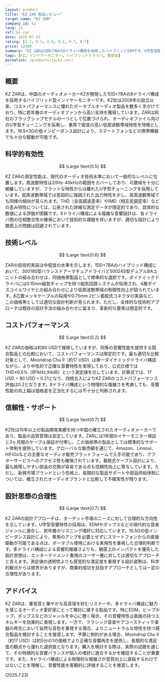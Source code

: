 ```yaml
---
layout: product
title: "KZ ZAR 製品レビュー"
target_name: "KZ ZAR"
company_id: kz
lang: ja
ref: kz-zar
date: 2025-07-23
rating: [2.7, 0.5, 0.6, 0.2, 0.7, 0.7]
price: 12000
summary: "KZ ZARは1DD+7BAの8ドライバ構成を採用したハイブリッドIEMです。U字型音響特性により迫力のある重低音と鮮明な高音域を実現していますが、競合製品との性能差は限定的であり、コストパフォーマンスの観点では改善の余地があります。"
tags: [KZ, インイヤーモニター, ハイブリッドドライバ, 重低音]
permalink: /products/ja/kz-zar/
---
```

## 概要

KZ ZARは、中国のオーディオメーカーKZが開発した1DD+7BAの8ドライバ構成を採用するハイブリッド型インイヤーモニターです。KZ社は2008年の設立以来、コストパフォーマンスに優れたポータブルオーディオ製品を数多く手がけており、特に若年層のオーディオファンから高い支持を獲得しています。ZARは同社のフラッグシップモデルの一つとして位置づけられ、オーディオファイル向けのU字型チューニングを採用し、重厚で密度の高い低周波数帯域特性を特徴とします。16.5±3Ωの低インピーダンス設計により、スマートフォンなどの携帯機器でも十分な駆動が可能です。

## 科学的有効性

$$ \Large \text{0.5} $$

KZ ZARの測定性能は、現代のオーディオ技術水準において一般的なレベルに位置します。周波数特性は20Hz-40kHzの範囲をカバーしており、可聴域を十分に網羅していますが、フラットな特性からは離れたU字型チューニングを採用しています。低周波数帯域では意図的に強調された出力特性を示し、高周波数帯域でも同様の傾向が見られます。THD（全高調波歪率）やIMD（相互変調歪率）などの歪み特性については、公表された詳細な測定データが限定的であり、具体的な数値による評価が困難です。8ドライバ構成による複雑な音響設計は、各ドライバ間の位相整合性の確保において技術的な課題を伴いますが、適切な設計により聴感上の問題は回避されています。

## 技術レベル

$$ \Large \text{0.6} $$

ZARの技術的実装は中程度の水準を示します。1DD+7BAのハイブリッド構成において、30019S型バランスドアーマチュアドライバと50024S型デュアルBAユニットの組み合わせは、同価格帯製品として標準的な選択です。ダイナミックドライバには0.15mm磁気ギャップを持つ磁気回路システムが採用され、4層ボイスコイルワイヤとの組み合わせにより低周波数帯域の制御性向上が図られています。8芯銀メッキケーブルの採用や0.75mm 2ピン着脱式コネクタの実装など、この価格帯としては適切な設計判断が見られます。ただし、全体的な技術的アプローチは既存の設計手法の組み合わせに留まり、革新的な要素は限定的です。

## コストパフォーマンス

$$ \Large \text{0.2} $$

KZ ZARの価格は約80 USDで推移していますが、同等の音響性能を提供する競合製品との比較において、コストパフォーマンスは限定的です。最も適切な比較対象として、Moondrop Chu II（約17 USD）は単一ダイナミックドライバ構成ながら、より中性的で正確な音響特性を実現しており、公式仕様ではTHD≤0.5%（@1kHz,94dB）という測定値を示しています。計算式では、17 USD ÷ 80 USD = 0.21となり、四捨五入によりKZ ZARのコストパフォーマンス評価は0.2となります。8ドライバ構成という物理的な複雑さを考慮しても、音響性能の向上幅は価格差を正当化するには不十分と判断されます。

## 信頼性・サポート

$$ \Large \text{0.7} $$

KZ社は15年以上の製品開発実績を持つ中国の確立されたオーディオメーカーであり、製品の品質管理は安定しています。ZARには1年間のイヤーモニター保証と3ヶ月間のケーブル保証が付帯し、この価格帯の製品としては標準的なサポート体制を提供しています。グローバルな販売網を通じて、Amazon、Linsoul、HiFiGoなどの主要なオーディオ販売プラットフォームで入手可能であり、アフターサービスへのアクセス性も確保されています。着脱式ケーブル設計により、最も故障しやすい部品の交換が容易である点も信頼性向上に寄与しています。ただし、新興市場ブランドという性格上、長期的な製品サポートや部品供給体制については、確立されたオーディオブランドと比較して不確実性が残ります。

## 設計思想の合理性

$$ \Large \text{0.7} $$

KZ ZARの設計アプローチは、ターゲット市場のニーズに対して合理的な方向性を示しています。U字型音響特性の採用は、EDMやポップスなどの現代的な音楽ジャンルに適合し、若年層のリスニング嗜好に対応しています。16.5Ωの低インピーダンス設計により、専用のアンプを必要とせずにスマートフォンからの直接駆動が可能である点は、ポータブル使用における実用性を重視した合理的判断です。多ドライバ構成による音響的複雑さよりも、聴感上のインパクトを優先した設計思想は、エンターテイメント重視のユーザー層に対しては適切なアプローチと言えます。測定値の透明性よりも感覚的な満足度を重視する設計姿勢は、科学的観点からは限界がありますが、商業的成功を目指すアプローチとしては一定の合理性があります。

## アドバイス

KZ ZARは、重低音と華やかな高音域を好むリスナーや、多ドライバ構成に魅力を感じるオーディオ愛好家にとって検討に値する製品です。特にEDM、ヒップホップ、ポップスなどのジャンルを中心に聴く場合、その音響特性は楽曲の持つエネルギーを効果的に表現します。一方で、クラシック音楽やアコースティック楽器の再生において自然な音色を重視する場合、よりニュートラルな特性を持つ競合製品を検討することを推奨します。予算に制約がある場合、Moondrop Chu II（約17 USD）は約5分の1の価格でより正確な音響再生を提供し、長期的な満足度の観点から優れた選択肢となります。購入を検討する際は、実際の試聴を通じて、その特徴的な音響バランスが個人の嗜好に適合するかを確認することが重要です。また、8ドライバ構成による物理的な複雑さが音質向上に直結するわけではないことを理解し、音響性能を客観的に評価することを推奨します。

(2025.7.23)
